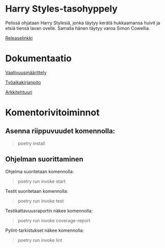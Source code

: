 # Harry Styles-tasohyppely
Pelissä ohjataan Harry Stylesiä, jonka täytyy kerätä hukkaamansa huivit ja etsiä tiensä lavan ovelle. Samalla hänen täytyy varoa Simon Cowellia.

[Releaselinkki](https://github.com/tirhelen/ot-harjoitustyo/releases/tag/Viikko5)

# Dokumentaatio
 
[Vaativuusmäärittely](https://github.com/tirhelen/ot-harjoitustyo/blob/master/dokumentaatio/maarittelydokumentti.md)
 
[Työaikakirjanpito](https://github.com/tirhelen/ot-harjoitustyo/blob/master/dokumentaatio/ty%C3%B6aikakirjanpito.md)
 
[Arkkitehtuuri](https://github.com/tirhelen/ot-harjoitustyo/blob/master/dokumentaatio/arkkitehtuuri.md) 

# Komentorivitoiminnot
## Asenna riippuvuudet komennolla:
> poetry install
## Ohjelman suorittaminen
Ohjelma suoritetaan komennolla:
> poetry run invoke start
 
Testit suoritetaan komennolla:
> poetry run invoke test
 
Testikattavuusraportin näkee komennolla:
> poetry run invoke coverage-report

Pylint-tarkistukset näkee komennolla:
> poetry run invoke lint
